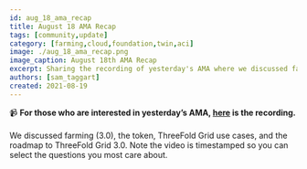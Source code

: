 ```yaml
---
id: aug_18_ama_recap
title: August 18 AMA Recap
tags: [community,update]
category: [farming,cloud,foundation,twin,aci]
image: ./aug_18_ama_recap.png
image_caption: August 18th AMA Recap
excerpt: Sharing the recording of yesterday's AMA where we discussed farming, the token, TF Grid use cases, and TF Grid 3.0.
authors: [sam_taggart]
created: 2021-08-19
---
```


📹 **For those who are interested in yesterday’s AMA, [here](https://www.youtube.com/watch?v=GrW9rbcnRZU) is the recording.**
<br/>
<br/>
We discussed farming (3.0), the token, ThreeFold Grid use cases, and the roadmap to ThreeFold Grid 3.0. Note the video is timestamped so you can select the questions you most care about.